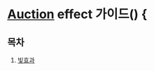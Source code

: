 
# [Auction](http://www.auction.co.kr) effect  가이드() {

## <a name='TOC'><a name='TOC'>목차</a>

  1. [빛효과](https://github.com/Guide-Line/effect/tree/master/light)
